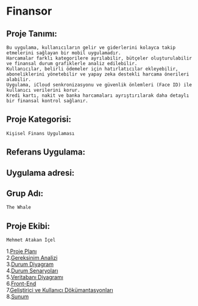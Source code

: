 # Finansor


## Proje Tanımı:
    Bu uygulama, kullanıcıların gelir ve giderlerini kolayca takip etmelerini sağlayan bir mobil uygulamadır. 
    Harcamalar farklı kategorilere ayrılabilir, bütçeler oluşturulabilir ve finansal durum grafiklerle analiz edilebilir. 
    Kullanıcılar, belirli ödemeler için hatırlatıcılar ekleyebilir, aboneliklerini yönetebilir ve yapay zeka destekli harcama önerileri alabilir. 
    Uygulama, iCloud senkronizasyonu ve güvenlik önlemleri (Face ID) ile kullanıcı verilerini korur. 
    Kredi kartı, nakit ve banka harcamaları ayrıştırılarak daha detaylı bir finansal kontrol sağlanır.


## Proje Kategorisi:
    Kişisel Finans Uygulaması

## Referans Uygulama:

## Uygulama adresi:

## Grup Adı:
    The Whale

## Proje Ekibi:
    Mehmet Atakan İçel


1.[Proje Planı](Proje-Plani.md) <br>
2.[Gereksinim Analizi](Gereksinim-Analizi.md) <br>
3.[Durum Diyagram](Durum-Diyagramlari.md) <br>
4.[Durum Senaryoları](Durum-Senaryolari.md) <br>
5.[Veritabanı Diyagramı](Veritabani-Diyagrami.md) <br>
6.[Front-End](Front-End.md) <br>
7.[Geliştirici ve Kullanıcı Dökümantasyonları](Dokumantasyon.md) <br>
8.[Sunum](Sunum.md)
